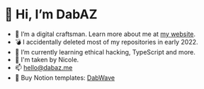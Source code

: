 # 👋 Hi, I’m DabAZ
- 👀 I’m a digital craftsman. Learn more about me at [my website](https://dabaz.me).
- 💣 I accidentally deleted most of my repositories in early 2022.
- 🌱 I’m currently learning ethical hacking, TypeScript and more.
- 💞️ I'm taken by Nicole.
- 📫 [hello@dabaz.me](mailto:hello@dabaz.me)
- 📒 Buy Notion templates: [DabWave](https://dabwave.com)
